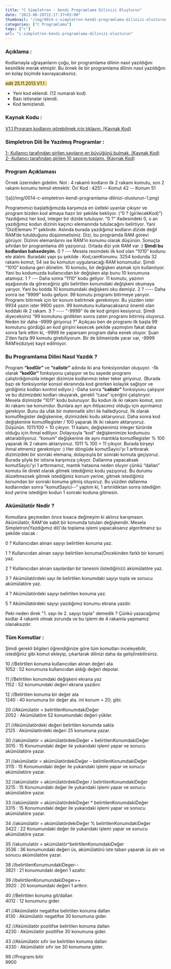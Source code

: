 ```yaml
---
title: "C Simpletron - Kendi Programlama Dilinizi Oluşturun"
date: "2013-08-28T22:17:37+03:00"
thumbnail: "/img/0014-c-simpletron-kendi-programlama-dilinizi-olusturun.png"
categories: ["C Programlama"]
tags: ["c"]
url: "c-simpletron-kendi-programlama-dilinizi-olusturun"
---
```


### Açıklama :
Kodlamayla uğraşanların çoğu, bir programlama dilinin nasıl yazıldığını kesinlikle merak etmiştir. Bu örnek ile bir programlama dilinin nasıl yazıldığını en kolay biçimde kavrayacaksınız.

<span style="background-color: #ffe599;">edit 25.11.2013 V1.1 :</span>
* Yeni kod eklendi. (12 numaralı kod)
* Bazı istisnalar işlendi.
* Kod temizlendi.

### Kaynak Kodu :
<a href="https://github.com/furkantokac/Simpletron/blob/master/src/simpletron.c">V1.1 Program kodlarını görebilmek için tıklayın. (Kaynak Kod)</a>

### Simpletron Dili İle Yazılmış Programlar :
<a href="http://furkantokac.com/simpletron-en-buyuk-sayi/">1- Kullanıcı tarafından girilen sayıların en büyüğünü bulmak. (Kaynak Kod)</a>
</br>
<a href="http://furkantokac.com/simpletron-10-degerin-toplami/">2- Kullanıcı tarafından girilen 10 sayının toplamı. (Kaynak Kod)</a>

### Program Açıklaması
Örnek üzerinden gidelim.
Not : 4 rakamlı kodların ilk 2 rakamı komutu, son 2 rakamı konumu temsil etmektir.
Ör/ Kod : 4251 -- Komut 42 -- Konum 51

<p>![a](/img/0014-c-simpletron-kendi-programlama-dilinizi-olusturun-1.png)</p>
Programımızı başlattığımızda karşımıza en üstteki uyarılar çıkıyor ve program bizden kod almaya hazır bir şekilde bekliyor. (“0 ? (girilecekKod)”)
Yazdığımız her kod, integer bir dizide tutuluyor. “0 ?” ifadesindeki 0, o an yazdığımız kodun dizinin kaçıncı elemanında tutulacağını belirtiyor. Yani “DiziElemanı ?” şeklinde. Aslında burada yazdığımız kodların dizide değil RAM’de tutulduğunu düşünmelisiniz. Dizi, bu programda RAM görevi görüyor. Dizinin elemanlarını ise RAM’in konumu olarak düşünün. Sonuçta sıfırdan bir programlama dili yazıyoruz. Ortada dizi yok RAM var :)
<strong>Şimdi bu kodlardan bahsedeyim.</strong>
0 ? --- Mesela resimdeki ilk kod olan “1010” kodunu ele alalım. Buradaki yapı şu şekilde : Kod,ramKonumu. 3254 kodunda 32 rakamı komut, 54 ise bu komutun uygulanacağı RAM konumudur. Şimdi “1010” koduna geri dönelim. 10 komutu, bir değişken atamak için kullanılıyor. Yani bu kodumuzda kullanıcıdan bir değişken alıp bunu 10 konumuna atamışız.
1 ? --- Daha sonra “1110” kodu geliyor. 11 komutu, yazının aşağısında da göreceğiniz gibi belirtilen konumdaki değişkeni okumaya yarıyor. Yani bu kodda 10 konumundaki değişkeni oku demişiz.
2 ? ---- Daha sonra ise “9999” kodu geliyor. 99 komutu programı bitirmeye yarıyor. Programı bitirmek için bir konum belirtmek gerekmiyor. Bu yüzden ister 9934 yazın ister 9900 yazın. 99 komutunu kullanacaksanız önemli olan koddaki ilk 2 rakam.
3 ? ---- "-9999" ile de kod girişini kesiyoruz. Şimdi diyeceksiniz “99 komutunu girdikten sonra zaten programı bitirmiş oluyoruz. Neden bir daha -9999 giriyoruz ?” Açıkçası ben de programı ilk başta 99 komutunu gördüğü an kod girişini kesecek şekilde yazmıştım fakat daha sonra fark ettim ki, -9999 ile yaparsam program daha esnek oluyor. Şuan 2’den fazla 99 komutu girebiliyorum. Bir de bilmenizde yarar var, -9999 RAM’e(diziye) kayıt edilmiyor.

### Bu Programlama Dilini Nasıl Yazdık ?
Program<strong> “kodGir” </strong>ve <strong>“calistir”</strong> adında iki ana fonksiyondan oluşuyor.
-İlk olarak <strong>“kodGir”</strong> fonksiyonu çalışıyor ve bu sayede programı çalıştırdığımızda integer dizimize kodlarımızı teker teker giriyoruz. (Burada bazı ek fonksiyonlar konsol ekranında kod girerken kolaylık sağlıyor ve girdiğimiz kodları kontrol ediyor.)
-Daha sonra<strong> “calistir” </strong>fonksiyonu çalışıyor ve bu dizimizdeki kodları okuyarak, gerekli “case” içeriğini çalıştırıyor. Mesela dizimizde “1011” kodu bulunuyor. Bu kodun ilk iki rakamı komut, son iki rakamı ise konumdur. Bunlara ayrı ayrı ihtiyacımız olduğu için ayırmamız gerekiyor. Bunu da ufak bir matematik sihri ile hallediyoruz. İlk olarak komutRegister değişkenine, dizimizdeki kodu aktarıyoruz. Daha sonra kod değişkenine komutRegister / 100 yaparak ilk iki rakamı aktarıyoruz. Düşünün. 1011/100 = 10 çıkıyor. 11 kalanı, değişkenimiz integer türünde olduğu için ihmal ediliyor. Dolayısıyla “kod” değişkenimize kodumuzu aktarabiliyoruz. “konum” değişkenine de aynı mantıkla komutRegister % 100 yaparak ilk 2 rakamı aktarıyoruz. 1011 % 100 = 11 çıkıyor. Burada birşeyi ihmal etmemiz gerekmiyor :) Her döngüde komutSayici’yı 1 arttırarak dizimizdeki bir sonraki elemana, dolayısıyla bir sonraki komuta geçiyoruz. Burada şöyle bir istisna karşımıza çıkıyor. Dallanma yapacaksak komutSayici’yi 1 arttırmamız, mantık hatasına neden oluyor çünkü “dallan” komutu ile direkt olarak gitmek istediğimiz kodu yazıyoruz. Bu durumu düzeltmezsek gitmek istediğimiz konum yerine, gitmek istediğimiz konumdan bir sonraki konuma gitmiş oluyoruz. Bu yüzden dallanma kodlarından sonra "komutSayici--" yaptım ki, 1 artırıldıktan sonra istediğim kod yerine istediğim kodun 1 sonraki koduna gitmesin.

### Akümülatör Nedir ?
Komutlara geçmeden önce kısaca değineyim ki aklınız karışmasın.
Akümülatör, RAM'de sabit bir konumda tutulan değişkendir. Mesela Simpletron(Yazdığımız dil)'da toplama işlemi yapacaksanız algoritmanız şu şekilde olacak :

0 ? Kullanıcıdan alınan sayıyı belirtilen konuma yaz.

1 ? Kullanıcıdan alınan sayıyı belirtilen konuma(Öncekinden farklı bir konum) yaz.

2 ? Kullanıcıdan alınan sayılardan bir tanesini (istediğinizi) akümülatöre yaz.

3 ? Akümülatördeki sayı ile belirtilen konumdaki sayıyı topla ve sonucu akümülatöre yaz.

4 ? Akümülatördeki sayıyı belirtilen konuma yaz.

5 ? Akümülatördeki sayıyı yazdığımız konumu ekrana yazdır.

Peki neden direk "1. sayı ile 2. sayıyı topla" demedik ? Çünkü yazacağımız kodlar 4 rakamlı olmak zorunda ve bu işlemi de 4 rakamla yapmamız olanaksızdır.

### Tüm Komutlar :
Şimdi gerekli bilgileri öğrendiğinize göre tüm komutları inceleyebilir, istediğiniz gibi komut ekleyip, çıkartarak dilinizi daha da geliştirebilirsiniz.

10 //Belirtilen konuma kullanıcıdan alınan değeri ata </br>
1052 : 52 konumuna kullanıcıdan aldığı değeri depolar.

11 //Belirtilen konumdaki değişkeni ekrana yaz </br>
1152 : 52 konumundaki değeri ekrana yazdırır.

12 //Belirtilen konuma bir değer ata </br>
1240 : 40 konumuna bir değer ata. int konum = 20; gibi.

20 //Akümülatör = belirtilenKonumdakiDeğer </br>
2052 : Akümülatöre 52 konumundaki değeri yükler.

21 //Akümülatördeki değeri belirtilen konumda sakla </br>
2125 : Akümülatördeki değeri 25 konumuna yazar.

30 //akümülatör = akümülatördekiDeğer + belirtilenKonumdakiDeğer </br>
3015 : 15 Konumundaki değer ile yukarıdaki işlemi yapar ve sonucu akümülatöre yazar.

31 //akümülatör = akümülatördekiDeğer – belirtilenKonumdakiDeğer </br>
3115 : 15 Konumundaki değer ile yukarıdaki işlemi yapar ve sonucu akümülatöre yazar.

32 //akümülatör = akümülatördekiDeğer / belirtilenKonumdakiDeğer </br>
3215 : 15 Konumundaki değer ile yukarıdaki işlemi yapar ve sonucu akümülatöre yazar.

33 //akümülatör = akümülatördekiDeğer * belirtilenKonumdakiDeğer </br>
3315 : 15 Konumundaki değer ile yukarıdaki işlemi yapar ve sonucu akümülatöre yazar.

34 //akümülatör = akümülatördekiDeğer % belirtilenKonumdakiDeğer </br>
3422 : 22 Konumundaki değer ile yukarıdaki işlemi yapar ve sonucu akümülatöre yazar.

35 //akumulatör = akümülatör^belirtilenKonumdakiDeğer </br>
3536 : 36 konumundaki değeri üs, akümülatörü iste taban yaparak üs alır ve sonucu akümülatöre yazar.

38 //belirtilenKonumundakiDeger-- </br>
3821 : 21 konumundaki değeri 1 azaltır.

39 //belirtilenKonumundakiDeger++ </br>
3920 : 20 konumundaki değeri 1 arttırır.

40 //Belirtilen konuma git/dallan </br>
4012 : 12 konumunu gider.

41 //Akümülatör negatifse belirtilen konuma dallan </br>
4130 : Akümülatör negatifse 30 konumuna gider.

42 //Akümülatör pozitifse belirtilen konuma dallan </br>
4230 : Akümülatör pozitifse 30 konumuna gider.

43 //Akümülatör sıfır ise belirtilen konuma dallan </br>
4330 : Akümülatör sıfır ise 30 konumuna gider.

99 //Programı bitir </br>
9900
